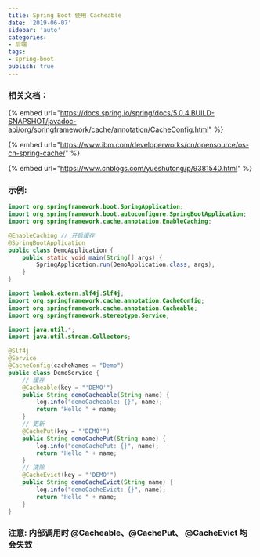 ```yaml
---
title: Spring Boot 使用 Cacheable
date: '2019-06-07'
sidebar: 'auto'
categories:
- 后端
tags:
- spring-boot
publish: true
---
```


### 相关文档：

{% embed url="https://docs.spring.io/spring/docs/5.0.4.BUILD-SNAPSHOT/javadoc-api/org/springframework/cache/annotation/CacheConfig.html" %}

{% embed url="https://www.ibm.com/developerworks/cn/opensource/os-cn-spring-cache/" %}

{% embed url="https://www.cnblogs.com/yueshutong/p/9381540.html" %}

### 示例:

```java
import org.springframework.boot.SpringApplication;
import org.springframework.boot.autoconfigure.SpringBootApplication;
import org.springframework.cache.annotation.EnableCaching;

@EnableCaching // 开启缓存
@SpringBootApplication
public class DemoApplication {
    public static void main(String[] args) {
        SpringApplication.run(DemoApplication.class, args);
    }
}
```

```java
import lombok.extern.slf4j.Slf4j;
import org.springframework.cache.annotation.CacheConfig;
import org.springframework.cache.annotation.Cacheable;
import org.springframework.stereotype.Service;

import java.util.*;
import java.util.stream.Collectors;

@Slf4j
@Service
@CacheConfig(cacheNames = "Demo")
public class DemoService {
    // 缓存
    @Cacheable(key = "'DEMO'")
    public String demoCacheable(String name) {
        log.info("demoCacheable: {}", name);
        return "Hello " + name;
    }
    // 更新
    @CachePut(key = "'DEMO'")
    public String demoCachePut(String name) {
        log.info("demoCachePut: {}", name);
        return "Hello " + name;
    }
    // 清除
    @CacheEvict(key = "'DEMO'")
    public String demoCacheEvict(String name) {
        log.info("demoCacheEvict: {}", name);
        return "Hello " + name;
    }
}
```

### 注意: 内部调用时 @Cacheable、@CachePut、 @CacheEvict 均会失效

